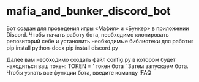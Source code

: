 # mafia_and_bunker_discord_bot

Бот создан для проведения игры «Мафия» и «Бункер» в приложении Discord. 
Чтобы начать работу бота, необходимо клонировать репозиторий себе и установить необходимые библиотеки для работы: 
pip install python-docx 
pip install discord.py 

Далее вам необходимо создать файл config.py в котором будет находиться ваш токен: 
TOKEN = ‘ токен бота ’ 
Затем запускаем бота. 
Чтобы узнать все функции бота, введите команду !FAQ
